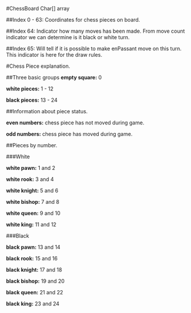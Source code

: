 #ChessBoard Char[] array 

##Index 0 - 63:
Coordinates for chess pieces on board. 

##Index 64:
Indicator how many moves has been made.
From move count indicator we can determine is it black or white turn.

##Index 65:
Will tell if it is possible to make enPassant move on this turn.
This indicator is here for the draw rules. 

#Chess Piece explanation.

##Three basic groups
**empty square:** 0

**white pieces:** 1 - 12

**black pieces:** 13 - 24

##Information about piece status. 

**even numbers:** chess piece has not moved during game.

**odd numbers:** chess piece has moved during game.

##Pieces by number.

###White

**white pawn:** 1 and 2

**white rook:** 3 and 4

**white knight:** 5 and 6

**white bishop:** 7 and 8

**white queen:** 9 and 10

**white king:** 11 and 12

###Black

**black pawn:** 13 and 14

**black rook:** 15 and 16

**black knight:** 17 and 18

**black bishop:** 19 and 20

**black queen:** 21 and 22

**black king:** 23 and 24
